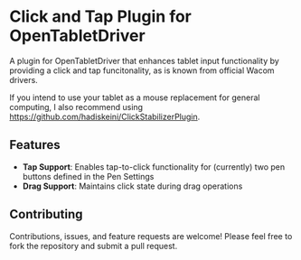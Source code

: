 # Click and Tap Plugin for OpenTabletDriver

A plugin for OpenTabletDriver that enhances tablet input functionality by providing a click and tap funcitonality, as is known from official Wacom drivers.

If you intend to use your tablet as a mouse replacement for general computing, I also recommend using https://github.com/hadiskeini/ClickStabilizerPlugin.

## Features

- **Tap Support**: Enables tap-to-click functionality for (currently) two pen buttons defined in the Pen Settings 
- **Drag Support**: Maintains click state during drag operations

## Contributing

Contributions, issues, and feature requests are welcome! Please feel free to fork the repository and submit a pull request.
